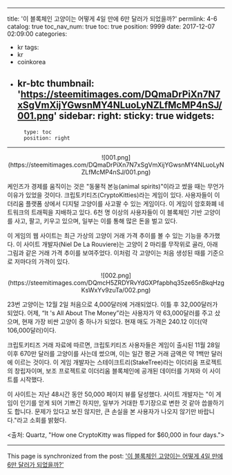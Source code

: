 
---
title: '이 블록체인 고양이는 어떻게 4일 만에 6만 달러가 되었을까?'
permlink: 4-6
catalog: true
toc_nav_num: true
toc: true
position: 9999
date: 2017-12-07 02:09:00
categories:
- kr
tags:
- kr
- coinkorea
- kr-btc
thumbnail: 'https://steemitimages.com/DQmaDrPiXn7N7xSgVmXijYGwsnMY4NLuoLyNZLfMcMP4nSJ/001.png'
sidebar:
    right:
        sticky: true
widgets:
    -
        type: toc
        position: right
---


<center>
![001.png](https://steemitimages.com/DQmaDrPiXn7N7xSgVmXijYGwsnMY4NLuoLyNZLfMcMP4nSJ/001.png)
</center>

케인즈가 경제를 움직이는 것은 "동물적 본능(animal spirits)"이라고 썼을 때는 무언가 이유가 있었을 것이다. 크립토키티즈(CryptoKitties)라는 게임이 있다. 사용자들이 이더리움 플랫폼 상에서 디지털 고양이를 사고팔 수 있는 게임이다. 이 게임이 암호화폐 네트워크의 트래픽을 지배하고 있다. 6천 명 이상의 사용자들이 이 블록체인 기반 고양이를 사고, 팔고, 키우고 있으며, 일부는 이를 통해 많은 돈을 벌고 있다. 
  
이 게임의 웹 사이트는 최근 가상의 고양이 거래 가격 추이를 볼 수 있는 기능을 추가했다. 이 사이트 개발자(Niel De La Rouviere)는 고양이 2 마리를 무작위로 골라, 아래 그림과 같은 거래 가격 추이를 보여주었다. 이처럼 각 고양이는 처음 생성된 때를 기준으로 저마다의 가격이 있다.
 
<center>
![002.png](https://steemitimages.com/DQmcH5ZRDYRvYdGXPfapbhq35ze65nBkqHzgKsWxYv9zuTa/002.png)
</center>

23번 고양이는 12월 2일 처음으로 4,000달러에 거래되었다. 이틀 후 32,000달러가 되었다. 어제, “It 's All About The Money”라는 사용자가 약 63,000달러를 주고 샀으며, 현재 가장 비싼 고양이 중 하나가 되었다. 현재 매도 가격은 240.12 이더(약 106,000달러)이다. 
  
크립토키티즈 거래 자료에 따르면, 크립토키티즈 사용자들은 게임이 출시된 11월 28일 이후 670만 달러를 고양이를 사는데 썼으며, 이는 일간 평균 거래 금액은 약 1백만 달러에 이르는 것이다. 이 게임 개발자는 스테이크트리(StakeTree)라는 이더리움 프로젝트의 창립자이며, 보조 프로젝트로 이더리움 블록체인에 공개된 데이터를 가져와 이 사이트를 시작했다. 
  
이 사이트는 지난 48시간 동안 50,000 페이지 뷰를 달성했다. 사이트 개발자는 "이 게임이 인기를 얻게 되어 기쁘긴 하지만, 일부가 거대한 투기장으로 변한 것 같아 씁쓸하기도 합니다. 문제가 있다고 보진 않지만, 큰 손실을 본 사용자가 나오지 않기만 바랍니다."라고 소회를 밝혔다. 
  
<출처: Quartz, "How one CryptoKitty was flipped for $60,000 in four days.">

- - -

This page is synchronized from the post: ['이 블록체인 고양이는 어떻게 4일 만에 6만 달러가 되었을까?'](https://steemit.com/@pius.pius/4-6)
